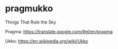 # pragmukko
Things That Rule the Sky

Pragma:
  https://translate.google.com/#el/en/pragma

Ukko:
  https://en.wikipedia.org/wiki/Ukko
